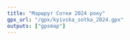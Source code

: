 ```yaml
---
title: "Маршрут Сотки 2024 року"
gpx_url: "/gpx/kyivska_sotka_2024.gpx"
outputs: ["gpsmap"]
---
```

